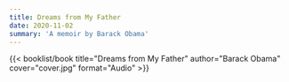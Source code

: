```yaml
---
title: Dreams from My Father
date: 2020-11-02
summary: 'A memoir by Barack Obama'
---
```


{{< booklist/book
title="Dreams from My Father"
author="Barack Obama"
cover="cover.jpg"
format="Audio" >}}
